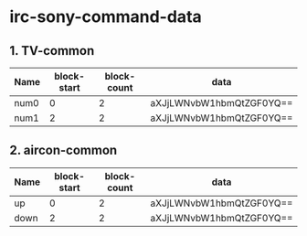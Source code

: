 # irc-sony-command-data

## 1. TV-common

Name | block-start | block-count | data
--- | --- | --- | ---
num0 | 0 | 2 | aXJjLWNvbW1hbmQtZGF0YQ==
num1 | 2 | 2 | aXJjLWNvbW1hbmQtZGF0YQ==

## 2. aircon-common

Name | block-start | block-count | data
--- | --- | --- | ---
up | 0 | 2 | aXJjLWNvbW1hbmQtZGF0YQ==
down | 2 | 2 | aXJjLWNvbW1hbmQtZGF0YQ==